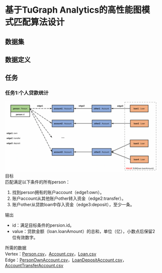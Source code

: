 # 基于TuGraph Analytics的⾼性能图模式匹配算法设计

## 数据集

## 数据定义

## 任务

### 任务1:个人贷款统计
![task1](./images/task/task1.png)
目标  
匹配满⾜以下条件的所有person：
1. 找到person拥有的账户account（edge1:own）。
2. 账户account从其他账户other转⼊资⾦（edge2:transfer）。
3. 账户other从贷款loan中存⼊资⾦（edge3:deposit），⾄少⼀条。

输出
- id：满足目标条件的persion.id。
- value：贷款金额（loan.loanAmount）的总和，单位（亿），⼩数点后保留2位有效数字。

所需的数据  
Vertex：[Person.csv](data%2FfinBench%2FPerson.csv)，[Account.csv](data%2FfinBench%2FAccount.csv)，[Loan.csv](data%2FfinBench%2FLoan.csv)  
Edge：[PersonOwnAccount.csv](data%2FfinBench%2FPersonOwnAccount.csv)，[LoanDepositAccount.csv](data%2FfinBench%2FLoanDepositAccount.csv)，[AccountTransferAccount.csv](data%2FfinBench%2FAccountTransferAccount.csv)
